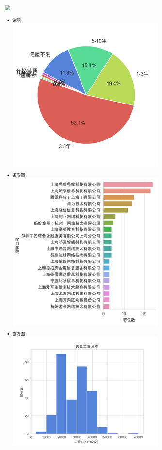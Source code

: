 ## ![](https://img.shields.io/badge/GolangJobs-boss-brightgreen)

* 饼图  
    ![](https://raw.githubusercontent.com/gopher110/scripts/master/site/zhiping.com/analysis-result/pie-experience.png)

* 条形图   
    ![](https://raw.githubusercontent.com/gopher110/scripts/master/site/zhiping.com/analysis-result/bar-company.png)

* 直方图   
    ![](https://raw.githubusercontent.com/gopher110/scripts/master/site/zhiping.com/analysis-result/hist-salary.png)
